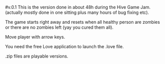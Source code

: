 #v.0.1
This is the version done in about 48h during the Hive Game Jam. (actually mostly done in one sitting plus many hours of bug fixing etc).

The game starts right away and resets when all healthy person are zombies or there are no zombies left (yay you cured them all).

Move player with arrow keys.

You need the free Love application to launch the .love file.

.zip files are playable versions.
